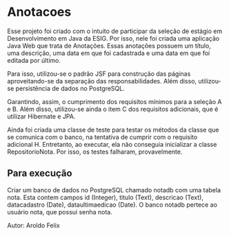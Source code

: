 <h1> Anotacoes </h1>
<p>Esse projeto foi criado com o intuito de participar da seleção de estágio em Desenvolvimento em Java da ESIG. Por isso, nele foi criada uma aplicação Java Web que trata de Anotações. Essas anotações possuem um título, uma descrição, uma data em que foi cadastrada e uma data em que foi editada por último.
<p>Para isso, utilizou-se o padrão JSF para construção das páginas aproveitando-se da separação das responsabilidades. Além disso, utilizou-se persistência de dados no PostgreSQL. 
<p>Garantindo, assim, o cumprimento dos requisitos mínimos para a seleção A e B. Além disso, utilizou-se ainda o item C dos requisitos adicionais, que é utilizar Hibernate e JPA.
<p>Ainda foi criada uma classe de teste para testar os métodos da classe que se comunica com o banco, na tentativa de cumprir com o requisito adicional H. Entretanto, ao executar, ela não conseguia inicializar a classe RepositorioNota. Por isso, os testes falharam, provavelmente.
<h2> Para execução </h2>
<p>Criar um banco de dados no PostgreSQL chamado notadb com uma tabela nota. Esta contem campos id (Integer), titulo (Text), descricao (Text), datacadastro (Date), dataultimaedicao (Date). O banco notadb pertece ao usuário nota, que possui senha nota.
<p><p> Autor: Aroldo Felix
